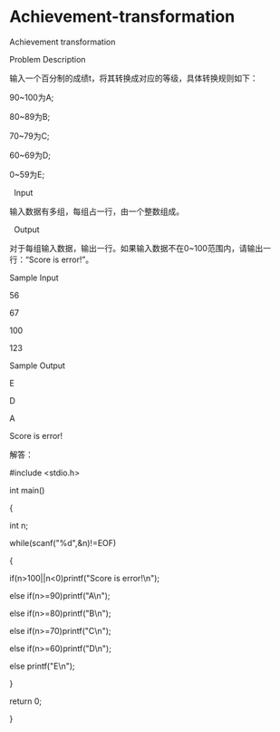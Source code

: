 # Achievement-transformation

Achievement transformation

Problem Description

输入一个百分制的成绩t，将其转换成对应的等级，具体转换规则如下：

90~100为A;

80~89为B;

70~79为C;

60~69为D;

0~59为E;

 
Input

输入数据有多组，每组占一行，由一个整数组成。

 
Output

对于每组输入数据，输出一行。如果输入数据不在0~100范围内，请输出一行：“Score is error!”。 


Sample Input

56

67

100

123 


Sample Output

E

D

A

Score is error!

解答：

#include <stdio.h>

int main()

{

 int n;
 
 while(scanf("%d",&n)!=EOF)
 
 {
 
  if(n>100||n<0)printf("Score is error!\n");
  
  else if(n>=90)printf("A\n");
  
  else if(n>=80)printf("B\n");
  
  else if(n>=70)printf("C\n");
  
  else if(n>=60)printf("D\n");
  
  else printf("E\n"); 
  
 }
 
 return 0;
 
}


